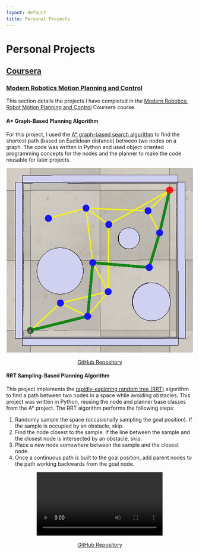 ```yaml
---
layout: default
title: Personal Projects
---
```


# Personal Projects

## [Coursera](#coursera)

### [Modern Robotics Motion Planning and Control](#modern-robotics-motion-planning-and-control)

This section details the projects I have completed in the [Modern Robotics: Robot Motion Planning and Control](https://www.coursera.org/learn/modernrobotics-course4) Coursera course.

#### A* Graph-Based Planning Algorithm

For this project, I used the [A* graph-based search algorithm](https://en.wikipedia.org/wiki/A*_search_algorithm) to find the shortest path (based on Euclidean distance) between two nodes on a graph. The code was written in Python and used object oriented programming concepts for the nodes and the planner to make the code reusable for later projects.

<p style="text-align:center">
    <img src="/assets/img/personal/a-star.png">
</p>

<p style="text-align:center"><a href="https://github.com/LukeSchmitt96/Coursera-Assignments/tree/main/Modern_Robotics_Robot_Motion_Planning_and_Control/Graph-Based_Planning_Assignment" target="blank">GitHub Repository</a></p>

#### RRT Sampling-Based Planning Algorithm

This project implements the [rapidly-exploring random tree (RRT)](https://en.wikipedia.org/wiki/Rapidly-exploring_random_tree) algorithm to find a path between two nodes in a space while avoiding obstacles. This project was written in Python, reusing the node and planner base classes from the A* project. The RRT algorithm performs the following steps:

1. Randomly sample the space (occasionally sampling the goal position). If the sample is occupied by an obstacle, skip.
2. Find the node closest to the sample. If the line between the sample and the closest node is intersected by an obstacle, skip.
3. Place a new node somewhere between the sample and the closest node.
4. Once a continuous path is built to the goal position, add parent nodes to the path working backwards from the goal node.

<!-- Embedded Video -->
<figure class="video_container" style="text-align: center; border: none">
    <video loop="true" width="80%" autoplay controls height="auto">
        <source src="/assets/img/personal/rrt.webm">
        Your browser does not support HTML5 videos.
    </video>
</figure>

<p style="text-align:center"><a href="https://github.com/LukeSchmitt96/Coursera-Assignments/tree/main/Modern_Robotics_Robot_Motion_Planning_and_Control/Sampling-Based_Planning_Assignment" target="blank">GitHub Repository</a></p>